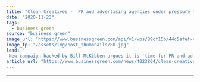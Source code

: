 ```yaml
---
title: "Clean Creatives -  PR and advertising agencies under pressure to cut ties with fossil fuels"
date: "2020-11-23"
tags: 
  - business green
source: "business green"
image_url: "https://www.businessgreen.com/api/v1/wps/89cf15b/44c5afef-cf8a-4934-9bde-f2a6c65cea0e/9/Extinction-Rebellion-City-protest-Oct-2019-C-Raquel-Natalicchio-Extinction-Rebellion-185x114.jpg"
image_fp: "/assets/img/post_thumbnails/80.jpg"
lead: "
 New campaign backed by Bill McKibben argues it is 'time for PR and ad agencies to come clean' over work for fossil fuel clients ..."
article_url: "https://www.businessgreen.com/news/4023804/clean-creatives-advertising-agencies-pressure-cut-ties-fossil-fuels"
---
```


---
